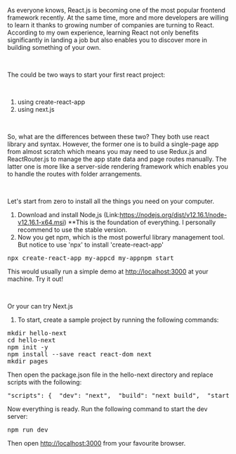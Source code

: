 <p>As everyone knows, React.js is becoming one of the most popular frontend framework recently. At the same time, more and more developers are willing to learn it thanks to growing number of companies are turning to React. According to my own experience, learning React not only benefits significantly in landing a job but also enables you to discover more in building something of your own.</p><p><br></p><p>The could be two ways to start your first react project:</p><p><br></p><ol><li>using create-react-app</li><li>using next.js</li></ol><p><br></p><p>So, what are the differences between these two? They both use react library and syntax. However, the former one is to build a single-page app from almost scratch which means you may need to use Redux.js and ReactRouter.js to manage the app state data and page routes manually. The latter one is more like a server-side rendering framework which enables you to handle the routes with folder arrangements.</p><p><br></p><p>Let's start from zero to install all the things you need on your computer.</p><ol><li>Download and install Node,js (Link:<a href="https://nodejs.org/dist/v12.16.1/node-v12.16.1-x64.msi" rel="noopener noreferrer" target="_blank">https://nodejs.org/dist/v12.16.1/node-v12.16.1-x64.msi</a>) **This is the foundation of everything. I personally recommend to use the stable version.</li><li>Now you get npm, which is the most powerful library management tool. But notice to use 'npx' to install 'create-react-app'</li></ol><pre class="ql-syntax" spellcheck="false">npx create-react-app my-appcd my-appnpm start</pre><p>This would usually run a simple demo at <a href="http://localhost:3000" rel="noopener noreferrer" target="_blank">http://localhost:3000</a> at your machine. Try it out!</p><p><br></p><p>Or your can try Next.js</p><ol><li>To start, create a sample project by running the following commands:</li></ol><pre class="ql-syntax" spellcheck="false">mkdir hello-next<br>cd hello-next<br>npm init -y<br>npm install --save react react-dom next<br>mkdir pages</pre><p>Then open the package.json file in the hello-next directory and replace scripts with the following:</p><pre class="ql-syntax" spellcheck="false">"scripts": {  "dev": "next",  "build": "next build",  "start": "next start"}</pre><p>Now everything is ready. Run the following command to start the dev server:</p><pre class="ql-syntax" spellcheck="false">npm run dev</pre><p>Then open <a href="http://localhost:3000/" rel="noopener noreferrer" target="_blank">http://localhost:3000</a> from your favourite browser.</p><p><br></p>
